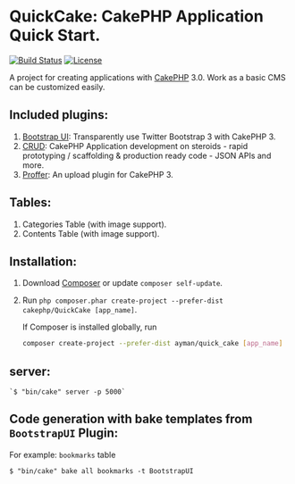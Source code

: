 # QuickCake: CakePHP Application Quick Start.

[![Build Status](https://api.travis-ci.org/cakephp/app.png)](https://travis-ci.org/cakephp/app)
[![License](https://poser.pugx.org/cakephp/app/license.svg)](https://packagist.org/packages/cakephp/app)

A project for creating applications with [CakePHP](http://cakephp.org) 3.0.
Work as a basic CMS can be customized easily.

## Included plugins:
1. [Bootstrap UI](https://github.com/friendsofcake/bootstrap-ui): Transparently use Twitter Bootstrap 3 with CakePHP 3.
2. [CRUD](https://github.com/FriendsOfCake/crud): CakePHP Application development on steroids - rapid prototyping / scaffolding & production ready code - JSON APIs and more.
3. [Proffer](https://github.com/FriendsOfCake/crud): An upload plugin for CakePHP 3.

## Tables:
1. Categories Table (with image support).
2. Contents Table (with image support).

## Installation:

1. Download [Composer](http://getcomposer.org/doc/00-intro.md) or update `composer self-update`.
2. Run `php composer.phar create-project --prefer-dist cakephp/QuickCake [app_name]`.

    If Composer is installed globally, run
    ```bash
    composer create-project --prefer-dist ayman/quick_cake [app_name]
    ```

## server:
    `$ "bin/cake" server -p 5000`

## Code generation with bake templates from `BootstrapUI` Plugin:
For example: `bookmarks` table

`$ "bin/cake" bake all bookmarks -t BootstrapUI`
